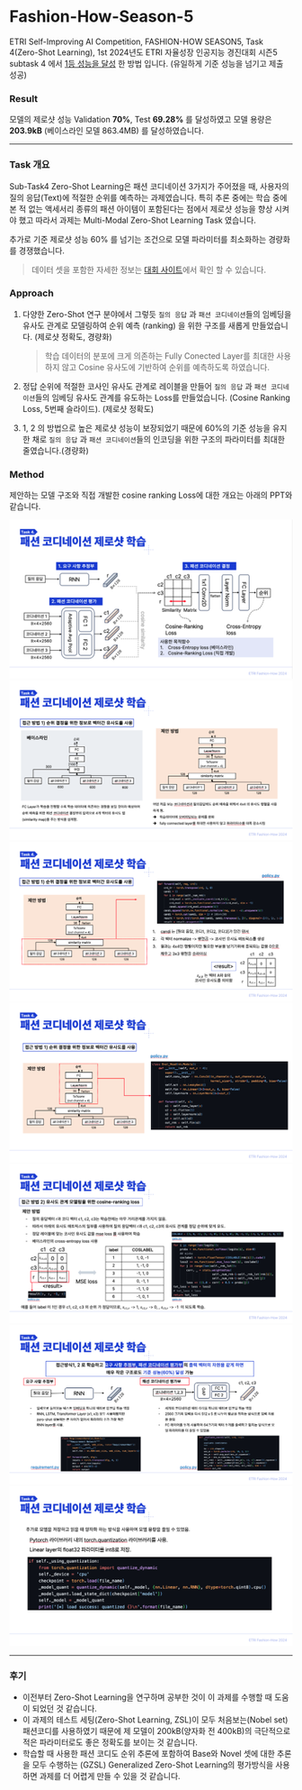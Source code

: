 # Fashion-How-Season-5
ETRI Self-Improving AI Competition, FASHION-HOW SEASON5, Task 4(Zero-Shot Learning), 1st
2024년도 ETRI 자율성장 인공지능 경진대회 시즌5 subtask 4 에서 [1등 성능을 달성](https://fashion-how.org/Season5-task/?subTaskId=4) 한 방법 입니다. (유일하게 기준 성능을 넘기고 제출 성공)

### Result
모델의 제로샷 성능 Validation **70%**, Test **69.28%** 를 달성하였고 모델 용량은 **203.9kB** (베이스라인 모델 863.4MB) 를 달성하였습니다. 
___
### Task 개요
Sub-Task4 Zero-Shot Learning은 패션 코디네이션 3가지가 주어졌을 때, 사용자의 질의 응답(Text)에 적절한 순위를 예측하는 과제였습니다. 특히 추론 중에는 학습 중에 본 적 없는 액세서리 종류의 패션 아이템이 포함된다는 점에서 제로샷 성능을 향상 시켜야 했고 따라서 과제는 Multi-Modal Zero-Shot Learning Task 였습니다.  

추가로 기준 제로샷 성능 60% 를 넘기는 조건으로 모델 파라미터를 최소화하는 경량화를 경쟁했습니다.

> 데이터 셋을 포함한 자세한 정보는 [대회 사이트](https://fashion-how.org/Season5-task/?subTaskId=4)에서 확인 할 수 있습니다.

### Approach

1. 다양한 Zero-Shot 연구 분야에서 그렇듯 `질의 응답` 과 `패션 코디네이션`들의 임베딩을 유사도 관계로 모델링하여 순위 예측 (ranking) 을 위한 구조를 새롭게 만들었습니다. (제로샷 정확도, 경량화)
    > 학습 데이터의 분포에 크게 의존하는 Fully Conected Layer를 최대한 사용하지 않고 Cosine 유사도에 기반하여 순위를 예측하도록 하였습니다.

2. 정답 순위에 적절한 코사인 유사도 관계로 레이블을 만들어 `질의 응답` 과 `패션 코디네이션`들의 임베딩 유사도 관계를 유도하는 Loss를 만들었습니다. (Cosine Ranking Loss, 5번째 슬라이드). (제로샷 정확도)

3. 1, 2 의 방법으로 높은 제로샷 성능이 보장되었기 때문에 60%의 기준 성능을 유지한 채로 `질의 응답` 과 `패션 코디네이션`들의 인코딩을 위한 구조의 파라미터를 최대한 줄였습니다.(경량화)

### Method
제안하는 모델 구조와 직접 개발한 cosine ranking Loss에 대한 개요는 아래의 PPT와 같습니다.

![alt text](assets/p1.png)
![alt text](assets/p2.png)
![alt text](assets/p3.png)
![alt text](assets/p4.png)
![alt text](assets/p5.png)
![alt text](assets/p6.png)
![alt text](assets/p7.png)

___ 
### 후기

- 이전부터 Zero-Shot Learning을 연구하며 공부한 것이 이 과제를 수행할 때 도움이 되었던 것 같습니다.
- 이 과제의 테스트 세팅(Zero-Shot Learning, ZSL)이 모두 처음보는(Nobel set) 패션코디를 사용하였기 때문에 제 모델이 200kB(양자화 전 400kB)의 극단적으로 적은 파라미터로도 좋은 정확도를 보이는 것 같습니다.
- 학습할 때 사용한 패션 코디도 순위 추론에 포함하여 Base와 Novel 셋에 대한 추론을 모두 수행하는 (GZSL) Generalized Zero-Shot Learning의 평가방식을 사용하면 과제를 더 어렵게 만들 수 있을 것 같습니다.
